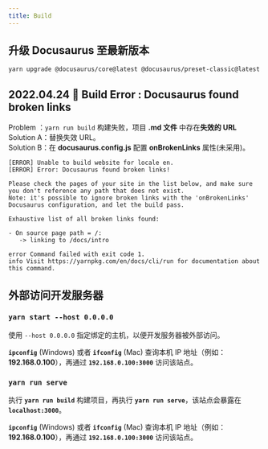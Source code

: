 ```yaml
---
title: Build
---
```


## 升级 Docusaurus 至最新版本

```bash
yarn upgrade @docusaurus/core@latest @docusaurus/preset-classic@latest @docusaurus/theme-live-codeblock@latest @docusaurus/eslint-plugin@latest
```

## 2022.04.24 🐞 Build Error : Docusaurus found broken links

Problem ：`yarn run build` 构建失败，项目 **.md 文件** 中存在**失效的 URL**  
Solution A：替换失效 URL。  
Solution B：在 **docusaurus.config.js** 配置 **onBrokenLinks** 属性(未采用)。

```text title="错误信息"
[ERROR] Unable to build website for locale en.
[ERROR] Error: Docusaurus found broken links!

Please check the pages of your site in the list below, and make sure you don't reference any path that does not exist.
Note: it's possible to ignore broken links with the 'onBrokenLinks' Docusaurus configuration, and let the build pass.

Exhaustive list of all broken links found:

- On source page path = /:
   -> linking to /docs/intro

error Command failed with exit code 1.
info Visit https://yarnpkg.com/en/docs/cli/run for documentation about this command.
```

## 外部访问开发服务器

### `yarn start --host 0.0.0.0`

使用 `--host 0.0.0.0` 指定绑定的主机，以便开发服务器被外部访问。

**`ipconfig`** (Windows) 或者 **`ifconfig`** (Mac) 查询本机 IP 地址（例如：**192.168.0.100**），再通过 **`192.168.0.100:3000`** 访问该站点。

### `yarn run serve`

执行 **`yarn run build`** 构建项目，再执行 **`yarn run serve`**，该站点会暴露在 **`localhost:3000`**。

**`ipconfig`** (Windows) 或者 **`ifconfig`** (Mac) 查询本机 IP 地址（例如：**192.168.0.100**），再通过 **`192.168.0.100:3000`** 访问该站点。
